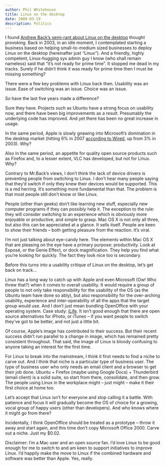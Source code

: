 ```yaml
---
author: Phil Whitehouse
title: Linux on the desktop
date: 2008-03-19
description: Politics
---
```

I found [Andrew Back’s semi-rant about Linux on the desktop](http://carrierdetect.com/?p=100) thought provoking. Back in 2003, in an idle moment, I contemplated starting a business based on helping small-to-medium sized businesses to deploy Linux on the desktop (hereinafter just “Linux”). And a friendly, highly competent, Linux-hugging sys admin guy I know (who shall remain nameless) said that “it’s not ready for prime time”. It stopped me dead in my tracks. Surely if he didn’t think it was ready for prime time then I must be missing something?

There were a few key problems with Linux back then. Usability was an issue. Ease of switching was an issue. Choice was an issue.

So have the last five years made a difference?

Sure they have. Projects such as Ubuntu have a strong focus on usability now, and there have been big improvements as a result. Presumably the underlying code has improved. And yet there has been no great increase in usage.

In the same period, Apple is slowly gnawing into Microsoft’s domination in the desktop market (hitting 6% in 2007 [according to Wired](http://www.wired.com/techbiz/it/magazine/16-04/bz_apple), up from 3% in 2003). Why?

Also in the same period, an appetite for quality open source products such as Firefox and, to a lesser extent, VLC has developed, but not for Linux. Why?

Contrary to Mr.Back’s views, I don’t think the lack of device drivers is preventing people from switching to Linux. I don’t hear many people saying that they’d switch if only they knew their devices would be supported. This is a red herring. It’s something more fundamental than that. The problem is that most people still don’t know or like Linux.

People (other than geeks) don’t like learning new stuff, especially new computer programs if they can possibly help it. The exception to the rule: they will consider switching to an experience which is obviously more enjoyable or productive, and simple to grasp. Mac OS X is not only all three, but also this can be appreciated at a glance. It sells itself. People are keen to show their friends – both getting pleasure from the reaction. It’s viral.

I’m not just talking about eye-candy here. The elements within Mac OS X that are pleasing on the eye have a primary purpose: productivity. Look at Exposé, or the Genie Effect, or dock magnification. They help you find what you’re looking for quickly. The fact they look nice too is secondary.

Before this turns into a usability critique of Linux on the desktop, let’s get back on track…

Linux has a long way to catch up with Apple and even Microsoft (Ow! Who threw that?) when it comes to overall usability. It would require a group of people to not only take responsibility for the usability of the OS (as the Ubuntu team have done so ably), but also responsibility for the over-arching usability, experience and inter-operability of all the apps that the target group would use. And I don’t just mean bundling OpenOffice with your operating system. Case study: [iLife](https://en.wikipedia.org/wiki/ILife). It isn’t good enough that there are open source alternatives for iPhoto, or iTunes – if you want people to switch they’ve got to be better, and not just a little bit.

Of course, Apple’s image has contributed to their success. But their recent success didn’t run parallel to a change in image, which has remained pretty consistent throughout. That said, the image of Linux is bloody confusing to anyone taking an interest for the first time.

For Linux to break into the mainstream, I think it first needs to find a niche to carve out. And I think that niche is a particular type of business user. The type of business user who only needs an email client and a browser to get their job done. Ubuntu + Firefox (maybe using Google Docs) + Thunderbird (email client) is a solid suite, so start from there, consolidate, and then grow. The people using Linux in the workplace might – just might – make it their first choice at home too.

Let’s accept that Linux isn’t for everyone and stop calling it a battle. With patience and focus it will gradually become the OS of choice for a growing, vocal group of happy users (other than developers). And who knows where it might go from there?

Incidentally, I think OpenOffice should be treated as a prototype – throw it away and start again, and this time don’t copy Microsoft Office 2000. Carve out a niche. Just my $0.02.

Disclaimer: I’m a Mac user and an open source fan. I’d love Linux to be good enough for me to switch to and am keen to support initiatives to improve Linux. I’d happily make the move to Linux if the combined hardware and software was better than Apple. Yes, really.
